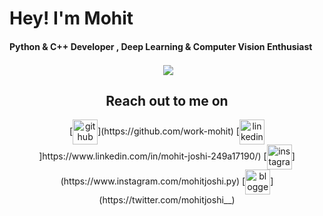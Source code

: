 <h1>Hey! I'm Mohit</h1>
<h4>Python & C++ Developer , Deep Learning & Computer Vision Enthusiast</h4>
<p align="center">&nbsp;<img align="center" src="https://github-readme-stats.vercel.app/api?username=work-mohit&show_icons=true&hide_border=true&show_owner=true&title_color=FFFF00&theme=dark&custom_title=HOLA!&layout=compact" />
 <h2 align="center">Reach out to me on </h2>
 <div align="center">
[<img align="center" src='https://cdn.jsdelivr.net/npm/simple-icons@3.0.1/icons/github.svg' alt='github' height='40'>](https://github.com/work-mohit) 
[<img align="center" src='https://cdn.jsdelivr.net/npm/simple-icons@3.0.1/icons/linkedin.svg' alt='linkedin' height='40'>]https://www.linkedin.com/in/mohit-joshi-249a17190/) 
[<img align="center" src='https://cdn.jsdelivr.net/npm/simple-icons@3.0.1/icons/instagram.svg' alt='instagram' height='40'>](https://www.instagram.com/mohitjoshi.py) 
[<img align="center" src='https://cdn.jsdelivr.net/npm/simple-icons@3.0.1/icons/twitter.svg' alt='blogger' height='40'>](https://twitter.com/mohitjoshi__)
   
</div>
